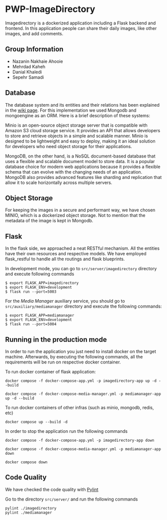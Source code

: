 # PWP-ImageDirectory

Imagedirectory is a dockerized application including a Flask backend and frontend. In this application people can share their daily images, like other images, and add comments.

## Group Information

- Nazanin Nakhaie Ahooie
- Mehrdad Kaheh
- Danial Khaledi
- Sepehr Samadi

## Database

The database system and its entities and their relations has been explained in the [wiki page](https://github.com/daniiialll72/PWP-ImageDirectory/wiki). For this implementation we used Mongodb and mongoengine as an ORM. Here is a brief description of these systems:

Minio is an open-source object storage server that is compatible with Amazon S3 cloud storage service. It provides an API that allows developers to store and retrieve objects in a simple and scalable manner. Minio is designed to be lightweight and easy to deploy, making it an ideal solution for developers who need object storage for their applications.

MongoDB, on the other hand, is a NoSQL document-based database that uses a flexible and scalable document model to store data. It is a popular database choice for modern web applications because it provides a flexible schema that can evolve with the changing needs of an application. MongoDB also provides advanced features like sharding and replication that allow it to scale horizontally across multiple servers.

## Object Storage

For keeping the images in a secure and performant way, we have chosen MINIO, which is a dockerized object storage. Not to mention that the metadata of the image is kept in Mongodb.

## Flask

In the flask side, we approached a neat RESTful mechanism. All the entities have their own resources and respective models. We have employed flask_restful to handle all the routings and flask blueprints.

In development mode, you can go to `src/server/imagedirectory` directory and execute following commands

```
$ export FLASK_APP=imagedirectory
$ export FLASK_ENV=development
$ flask run --port=5003
```

For the _Media Manager_ auxiliary service, you should go to `src/auxiliary/mediamanager` directory and execute the following commands:
```
$ export FLASK_APP=mediamanager
$ export FLASK_ENV=development
$ flask run --port=5004
```

## Running in the production mode
In order to run the application you just need to install docker on the target machine. Afterwards, by executing the following commands, all the requirements will be run on respective docker container.

To run docker container of flask application:
```
docker compose -f docker-compose-app.yml -p imagedirectory-app up -d --build
```

```
docker compose -f docker-compose-media-manager.yml -p mediamanager-app up -d --build
```

To run docker containers of other infras (such as minio, mongodb, redis, etc)
```
docker compose up --build -d
```

In order to stop the application run the following commands

```
docker compose -f docker-compose-app.yml -p imagedirectory-app down

docker compose -f docker-compose-media-manager.yml -p mediamanager-app down

docker compose down
```

## Code Quality
We have checked the code quality with [Pylint]()

Go to the directory `src/server/` and run the following commands
```
pylint ./imagedirectory
pylint ./mediamanager
```